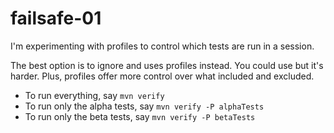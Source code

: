 #  failsafe-01

I'm experimenting with profiles to control which tests are run in a session.

The best option is to ignore <includesFile> and uses profiles instead.  You could use <includesFile> but it's harder.  Plus, profiles offer more control over what included and excluded.

- To run everything, say `mvn verify`
- To run only the alpha tests, say `mvn verify -P alphaTests`
- To run only the beta  tests, say `mvn verify -P betaTests`
